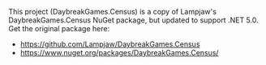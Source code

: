﻿This project (DaybreakGames.Census) is a copy of Lampjaw's DaybreakGames.Census NuGet package, but updated to support .NET 5.0. Get the original package here:
- https://github.com/Lampjaw/DaybreakGames.Census
- https://www.nuget.org/packages/DaybreakGames.Census/